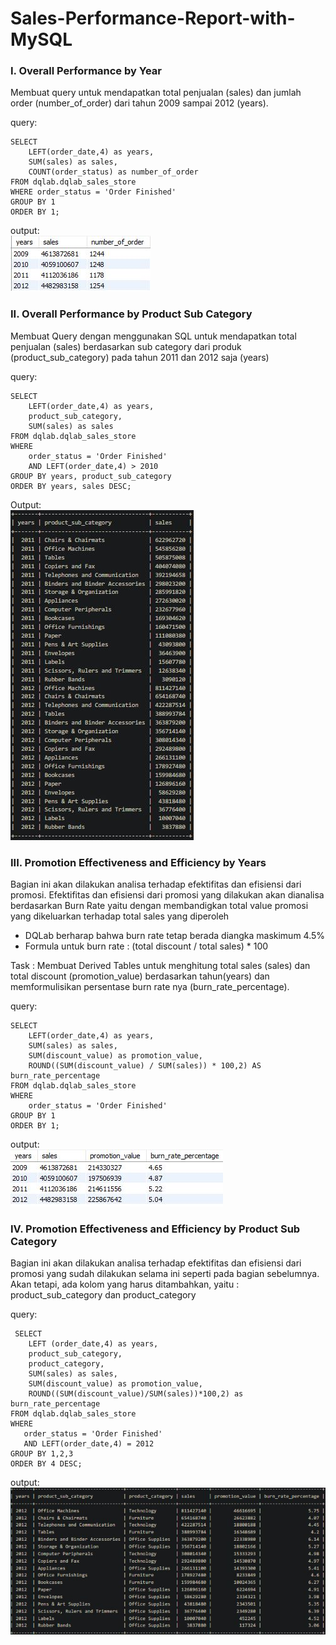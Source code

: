 # Sales-Performance-Report-with-MySQL
### I. Overall Performance by Year
Membuat query untuk mendapatkan total penjualan (sales) dan jumlah order (number_of_order) dari tahun 2009 sampai 2012 (years). 

query:
     
    SELECT
	    LEFT(order_date,4) as years,
        SUM(sales) as sales,
        COUNT(order_status) as number_of_order
    FROM dqlab.dqlab_sales_store
    WHERE order_status = 'Order Finished'
    GROUP BY 1
    ORDER BY 1;

output:  
    ![output1](https://github.com/ajiepamungkasep/Sales-Performance-Report-with-MySQL/blob/main/1.JPG)
    
### II. Overall Performance by Product Sub Category
Membuat Query dengan menggunakan SQL untuk mendapatkan total penjualan (sales) berdasarkan sub category dari produk (product_sub_category) pada tahun 2011 dan 2012 saja (years) 

query:
     
    SELECT 
	    LEFT(order_date,4) as years,
	    product_sub_category,
	    SUM(sales) as sales
    FROM dqlab.dqlab_sales_store
    WHERE 
    	order_status = 'Order Finished'
	    AND LEFT(order_date,4) > 2010
    GROUP BY years, product_sub_category
    ORDER BY years, sales DESC;
Output:  
![output2](https://github.com/ajiepamungkasep/Sales-Performance-Report-with-MySQL/blob/main/2.JPG)

### III. Promotion Effectiveness and Efficiency by Years
Bagian ini akan dilakukan analisa terhadap efektifitas dan efisiensi dari promosi.
Efektifitas dan efisiensi dari promosi yang dilakukan akan dianalisa berdasarkan Burn Rate yaitu dengan membandigkan total value promosi yang dikeluarkan terhadap total sales yang diperoleh  
* DQLab berharap bahwa burn rate tetap berada diangka maskimum 4.5%
* Formula untuk burn rate : (total discount / total sales) * 100

Task : Membuat Derived Tables untuk menghitung total sales (sales) dan total discount (promotion_value) berdasarkan tahun(years) dan memformulisikan persentase burn rate nya (burn_rate_percentage).  

query:
     
    SELECT 
	    LEFT(order_date,4) as years,
	    SUM(sales) as sales,
	    SUM(discount_value) as promotion_value,
	    ROUND((SUM(discount_value) / SUM(sales)) * 100,2) AS burn_rate_percentage
    FROM dqlab.dqlab_sales_store
    WHERE
	    order_status = 'Order Finished'
    GROUP BY 1
    ORDER BY 1;
output:  
![output3](https://github.com/ajiepamungkasep/Sales-Performance-Report-with-MySQL/blob/main/3.JPG)

### IV. Promotion Effectiveness and Efficiency by Product Sub Category
Bagian ini akan dilakukan analisa terhadap efektifitas dan efisiensi dari promosi yang sudah dilakukan selama ini seperti pada bagian sebelumnya.   
Akan tetapi, ada kolom yang harus ditambahkan, yaitu : product_sub_category dan product_category

query:
     
     SELECT 
	    LEFT (order_date,4) as years,
	    product_sub_category,
	    product_category,
	    SUM(sales) as sales,
	    SUM(discount_value) as promotion_value,
	    ROUND((SUM(discount_value)/SUM(sales))*100,2) as burn_rate_percentage
    FROM dqlab.dqlab_sales_store
    WHERE 
	   order_status = 'Order Finished'
	   AND LEFT(order_date,4) = 2012
    GROUP BY 1,2,3
    ORDER BY 4 DESC;

output:  
![output4](https://github.com/ajiepamungkasep/Sales-Performance-Report-with-MySQL/blob/main/4.JPG)
